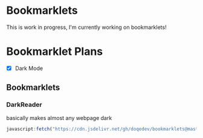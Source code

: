 # Bookmarklets
This is work in progress, I'm currently working on bookmarklets!

# Bookmarklet Plans
- [x] Dark Mode

## Bookmarklets
### DarkReader
basically makes almost any webpage dark
```js
javascript:fetch("https://cdn.jsdelivr.net/gh/doqedev/bookmarklets@master/src/darkreader.js").then((data => data.text())).catch((e => alert(e))).then((text => eval(text))).catch((e => alert(e)));
```
